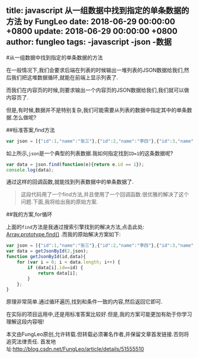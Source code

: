 title: javascript 从一组数据中找到指定的单条数据的方法 by FungLeo
date: 2018-06-29 00:00:00 +0800
update: 2018-06-29 00:00:00 +0800
author: fungleo
tags:
    -javascript
    -json
    -数据
---

#从一组数据中找到指定的单条数据的方法

在一般情况下,我们会要求后端在列表的时候输出一堆列表的JSON数据给我们,然后我们把这堆数据循环,就能在前端上显示列表了.

而我们在内容页的时候,则要求输出一个内容页的JSON数据给我们,我们就可以做内容页了.

但是,有时候,数据并不是特别复杂,我们可能需要从列表的数据中指定其中的单条数据.怎么做呢?

##标准答案,find方法

```javascript
var json = [{"id":1,"name":"张三"},{"id":2,"name":"李四"},{"id":3,"name":"王五"}];
```
如上所示,`json`是一个典型的列表数据.我如何指定找到`ID=1`的这条数据呢?

```javascript
var data = json.find(function(e){return e.id == 1});
console.log(data);
```
通过这样的回调函数,就能找到列表数据中的单条数据了.

>这段代码用了一个find方法,并且使用了一个回调函数.很优雅的解决了这个问题.下面,我将给出我的原始方案.

##我的方案,for循环

上面的`find`方法是我通过搜索引擎找到的解决方法,点击此处: [Array.prototype.find()](https://developer.mozilla.org/en-US/docs/Web/JavaScript/Reference/Global_Objects/Array/find) .而我的原始解决方案如下:

```javascript
var json = [{"id":1,"name":"张三"},{"id":2,"name":"李四"},{"id":3,"name":"王五"}];
var data = getJsonById(2,json);
function getJsonById(id,data){
	for (var i = 0; i < data.length; i++) {
		if (data[i].id==id) {
			return data[i];
		}
	};
}
```
原理非常简单.通过循环遍历,找到和条件一致的内容,然后返回它即可.

在实际的项目运用中,还是用标准答案比较好.但是,我的方案可能更加有助于你学习理解这段内容哦!

本文由FungLeo原创,允许转载.但转载必须署名作者,并保留文章首发链接.否则将追究法律责任.
首发地址:http://blog.csdn.net/FungLeo/article/details/51555510